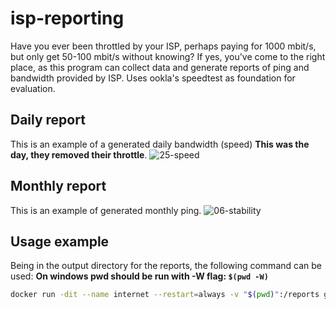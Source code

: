 # isp-reporting

Have you ever been throttled by your ISP, perhaps paying for 1000 mbit/s, but only get 50-100 mbit/s without knowing?
If yes, you've come to the right place, as this program can collect data and generate reports of ping and bandwidth provided by ISP. Uses ookla's speedtest as foundation for evaluation.

## Daily report
This is an example of a generated daily bandwidth (speed) **This was the day, they removed their throttle**.
![25-speed](https://github.com/DanielHauge/internet-isp-reporting/assets/9106182/6cba2c6c-93b7-4577-a50a-ece11a3d8f8d)

## Monthly report
This is an example of generated monthly ping.
![06-stability](https://github.com/DanielHauge/internet-isp-reporting/assets/9106182/b912a304-6ba6-4752-83c7-4cf8aa1b3732)

## Usage example

Being in the output directory for the reports, the following command can be used: **On windows pwd should be run with -W flag: ```$(pwd -W)```**

```bash
docker run -dit --name internet --restart=always -v "$(pwd)":/reports ghcr.io/danielhauge/internet-isp-reporting:main
```
